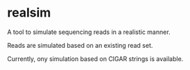 # realsim

A tool to simulate sequencing reads in a realistic manner.

Reads are simulated based on an existing read set.

Currently, ony simulation based on CIGAR strings is available.
